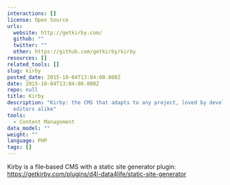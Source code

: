 ```yaml
---
interactions: []
license: Open Source
urls:
  website: http://getkirby.com/
  github: ""
  twitter: ""
  other: https://github.com/getkirby/kirby
resources: []
related_tools: []
slug: kirby
posted_date: 2015-10-04T13:04:00.000Z
date: 2015-10-04T13:04:00.000Z
repo: null
title: Kirby
description: "Kirby: the CMS that adapts to any project, loved by developers and
  editors alike"
tools:
  - Content Management
data_model: ""
weight: ""
language: PHP
tags: []
---
```

Kirby is a file‑based CMS with a static site generator plugin: https://getkirby.com/plugins/d4l-data4life/static-site-generator